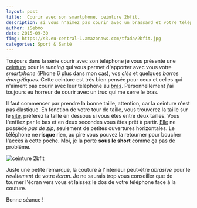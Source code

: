 ```yaml
---
layout: post
title:  Courir avec son smartphone, ceinture 2bfit. 
description: si vous n'aimez pas courir avec un brassard et votre téléphone autour du bras, je vous conseille de courir avec cette ceinture.
author: iSebmo
date: 2015-09-30
fimg: https://s3.eu-central-1.amazonaws.com/tfada/2bfit.jpg
categories: Sport & Santé
---
```


Toujours dans la série courir avec son téléphone je vous présente une [ceinture][2bfit] pour le *running* qui vous permet d'apporter avec vous votre *smartphone* (iPhone 6 plus dans mon cas), vos *clés* et quelques *barres énergétiques.* 
Cette ceinture est très bien pensée pour ceux et celles qui n'aiment pas courir avec leur téléphone au [bras][brassard]. Personnellement j'ai toujours eu horreur de courir avec un truc qui me serre le bras. 

Il faut commencer par prendre la bonne taille, attention, car la ceinture n'est pas élastique. En fonction de votre tour de taille, vous trouverez la taille sur le [site][2bfit], préférez la taille en dessous si vous êtes entre deux tailles. Vous l'enfilez par le bas et en deux secondes vous êtes prêt à partir. [Elle][2bfit] ne possède *pas de zip*, seulement de petites ouvertures horizontales. Le téléphone ne **risque** rien, au pire vous pouvez la retourner pour boucher l'accès à cette poche. Moi, je la porte **sous le short** comme ça pas de problème.

![ceinture 2bfit](https://s3.eu-central-1.amazonaws.com/tfada/2bfit-2.jpg)

Juste une petite remarque, la couture à l'intérieur peut-être *abrasive* pour le *revêtement* de votre *écran*. Je ne saurais trop vous conseiller que de tourner l'écran vers vous et laissez le dos de votre téléphone face à la couture.

Bonne séance !

[brassard]: https://www.amazon.fr/Brassard-iPhone-Armband-Jogging-Bestwe/dp/B00NCUGDX8/ref=sr_1_1?s=sports&ie=UTF8&qid=1444045566&sr=1-1&keywords=brassard+iphone+6&tag=tfadafr-21
[2bfit]: https://www.amazon.fr/gp/product/B00P87K9YW?keywords=2bfit&qid=1444045536&ref_=sr_1_1&sr=8-1&tag=tfadafr-21
